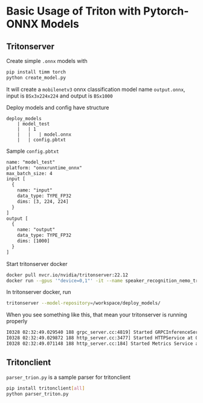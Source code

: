 # Basic Usage of Triton with Pytorch-ONNX Models

## Tritonserver

Create simple `.onnx` models with 

```bash 
pip install timm torch
python create_model.py
```

It will create a `mobilenetv3` onnx classification model name `output.onnx`, input is `BSx3x224x224` and output is `BSx1000`

Deploy models and config have structure

```
deploy_models
    | model_test
    |   | 1
    |   |   | model.onnx
    |   | config.pbtxt
```

Sample `config.pbtxt`

``` txt
name: "model_test"
platform: "onnxruntime_onnx"
max_batch_size: 4
input [
  {
    name: "input"
    data_type: TYPE_FP32
    dims: [3, 224, 224]
  }
]
output [
  {
    name: "output"
    data_type: TYPE_FP32
    dims: [1000]
  }
]
```

Start tritonserver docker

``` bash
docker pull nvcr.io/nvidia/tritonserver:22.12
docker run --gpus '"device=0,1"' -it --name speaker_recognition_nemo_triton -p8187:8000 -p8188:8001 -p8189:8002 -v/.../triton-basic:/workspace/ --shm-size=16G nvcr.io/nvidia/tritonserver:22.12-py3
```

In tritonserver docker, run

``` bash
tritonserver --model-repository=/workspace/deploy_models/
```

When you see something like this, that mean your tritonserver is running properly

``` txt
I0328 02:32:49.029540 188 grpc_server.cc:4819] Started GRPCInferenceService at 0.0.0.0:8001
I0328 02:32:49.029872 188 http_server.cc:3477] Started HTTPService at 0.0.0.0:8000
I0328 02:32:49.071148 188 http_server.cc:184] Started Metrics Service at 0.0.0.0:8002
```

## Tritonclient

`parser_trion.py` is a sample parser for tritonclient

``` bash
pip install tritonclient[all]
python parser_triton.py
```
